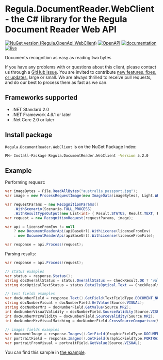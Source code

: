 # Regula.DocumentReader.WebClient - the C# library for the Regula Document Reader Web API

[![NuGet version (Regula.OpenApi.WebClient)](https://img.shields.io/nuget/v/Regula.DocumentReader.WebClient.svg?style=flat-square)](https://www.nuget.org/packages/Regula.DocumentReader.WebClient/)
[![OpenAPI](https://img.shields.io/badge/OpenAPI-defs-8c0a56?style=flat-square)](https://github.com/regulaforensics/DocumentReader-web-openapi)
[![documentation](https://img.shields.io/badge/docs-en-f6858d?style=flat-square)](https://support.regulaforensics.com/hc/en-us/articles/115000916306-Documentation)
[![live](https://img.shields.io/badge/live-demo-0a8c42?style=flat-square)](https://api.regulaforensics.com/)


Documents recognition as easy as reading two bytes.

If you have any problems with or questions about this client, please contact us
through a [GitHub issue](https://github.com/regulaforensics/DocumentReader-web-csharp-client/issues).
You are invited to contribute [new features, fixes, or updates](https://github.com/regulaforensics/DocumentReader-web-csharp-client/issues?q=is%3Aissue+is%3Aopen+label%3A%22help+wanted%22), large or small. 
We are always thrilled to receive pull requests, and do our best to process them as fast as we can.

## Frameworks supported

- .NET Standard 2.0
- .NET Framework 4.6.1 or later
- .Net Core 2.0 or later

## Install package
`Regula.DocumentReader.WebClient` is on the NuGet Package Index:

```bash
PM> Install-Package Regula.DocumentReader.WebClient -Version 5.2.0
```

## Example

Performing request:
```csharp
var imageBytes = File.ReadAllBytes("australia_passport.jpg");
var image = new ProcessRequestImage(new ImageData(imageBytes), Light.WHITE);

var requestParams = new RecognitionParams()
    .WithScenario(Scenario.FULL_PROCESS)
    .WithResultTypeOutput(new List<int> { Result.STATUS, Result.TEXT, Result.IMAGES, Result.DOCUMENT_TYPE });
var request = new RecognitionRequest(requestParams, image);

var api = licenseFromEnv != null 
    ? new DocumentReaderApi(apiBaseUrl).WithLicense(licenseFromEnv)
    : new DocumentReaderApi(apiBaseUrl).WithLicense(licenseFromFile);

var response = api.Process(request);
```


Parsing results:
```csharp
var response = api.Process(request);

// status examples
var status = response.Status();
string docOverallStatus = status.OverallStatus == CheckResult.OK ? "valid" : "not valid";
string docOpticalTextStatus = status.DetailsOptical.Text == CheckResult.OK ? "valid" : "not valid";

// text fields examples
var docNumberField = response.Text().GetField(TextFieldType.DOCUMENT_NUMBER);
string docNumberVisual = docNumberField.GetValue(Source.VISUAL);
string docNumberMrz = docNumberField.GetValue(Source.MRZ);
int docNumberVisualValidity = docNumberField.SourceValidity(Source.VISUAL);
int docNumberMrzValidity = docNumberField.SourceValidity(Source.MRZ);
int docNumberMrzVisualMatching = docNumberField.CrossSourceComparison(Source.MRZ, Source.VISUAL);

// images fields examples
var documentImage = response.Images().GetField(GraphicFieldType.DOCUMENT_FRONT).GetValue();
var portraitField = response.Images().GetField(GraphicFieldType.PORTRAIT);
var portraitFromVisual = portraitField.GetValue(Source.VISUAL);
```
You can find this sample in [the example](https://github.com/regulaforensics/DocumentReader-web-csharp-client/tree/master/src/Regula.DocumentReader.NetCoreExample).
